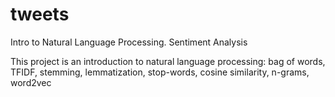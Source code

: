 # tweets
Intro to Natural Language Processing. Sentiment Analysis

This project is an introduction to natural language processing: bag of words,
TFIDF, stemming, lemmatization, stop-words, cosine similarity, n-grams, word2vec
